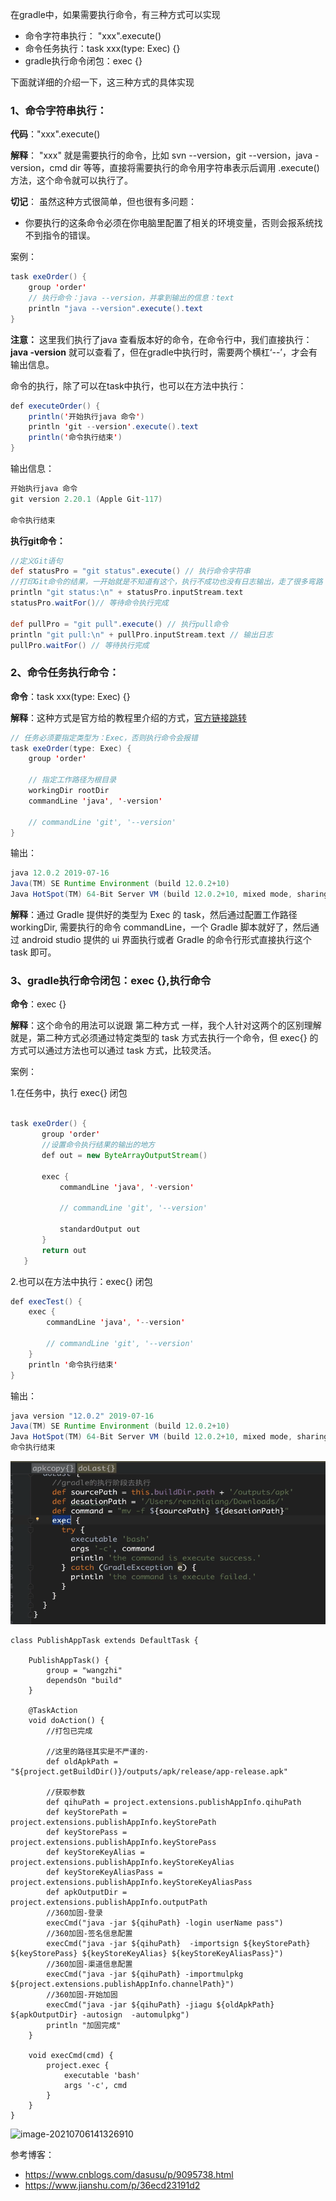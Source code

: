 
在gradle中，如果需要执行命令，有三种方式可以实现
* 命令字符串执行： "xxx".execute()
* 命令任务执行：task xxx(type: Exec) {}
* gradle执行命令闭包：exec {}

下面就详细的介绍一下，这三种方式的具体实现
### 1、命令字符串执行：

**代码**："xxx".execute()

**解释**： "xxx" 就是需要执行的命令，比如 svn --version，git --version，java -version，cmd dir 等等，直接将需要执行的命令用字符串表示后调用 .execute() 方法，这个命令就可以执行了。

**切记**： 虽然这种方式很简单，但也很有多问题：
* 你要执行的这条命令必须在你电脑里配置了相关的环境变量，否则会报系统找不到指令的错误。

案例：
``` java
task exeOrder() {
    group 'order'
    // 执行命令：java --version，并拿到输出的信息：text
    println "java --version".execute().text
}
```

**注意：** 这里我们执行了java 查看版本好的命令，在命令行中，我们直接执行：**java -version** 就可以查看了，但在gradle中执行时，需要两个横杠‘--’，才会有输出信息。

命令的执行，除了可以在task中执行，也可以在方法中执行：
``` java
def executeOrder() {
    println('开始执行java 命令')
    println 'git --version'.execute().text
    println('命令执行结束')
}
```
输出信息：
``` java
开始执行java 命令
git version 2.20.1 (Apple Git-117)

命令执行结束
```



**执行git命令：**

```groovy
//定义Git语句
def statusPro = "git status".execute() // 执行命令字符串
//打印Git命令的结果，一开始就是不知道有这个，执行不成功也没有日志输出，走了很多弯路
println "git status:\n" + statusPro.inputStream.text
statusPro.waitFor()// 等待命令执行完成
    
def pullPro = "git pull".execute() // 执行pull命令
println "git pull:\n" + pullPro.inputStream.text // 输出日志
pullPro.waitFor() // 等待执行完成
```


### 2、命令任务执行命令：

**命令**：task xxx(type: Exec) {}

**解释**：这种方式是官方给的教程里介绍的方式，[官方链接跳转](https://docs.gradle.org/current/dsl/org.gradle.api.tasks.Exec.html)

``` java
// 任务必须要指定类型为：Exec，否则执行命令会报错
task exeOrder(type: Exec) {
    group 'order'

    // 指定工作路径为根目录
    workingDir rootDir
    commandLine 'java', '-version'

    // commandLine 'git', '--version'
}
```
输出：

``` java
java 12.0.2 2019-07-16
Java(TM) SE Runtime Environment (build 12.0.2+10)
Java HotSpot(TM) 64-Bit Server VM (build 12.0.2+10, mixed mode, sharing)
```

**解释**：通过 Gradle 提供好的类型为 Exec 的 task，然后通过配置工作路径 workingDir, 需要执行的命令 commandLine，一个 Gradle 脚本就好了，然后通过 android studio 提供的 ui 界面执行或者 Gradle 的命令行形式直接执行这个 task 即可。

### 3、gradle执行命令闭包：exec {},执行命令
**命令**：exec {}

**解释**：这个命令的用法可以说跟 第二种方式 一样，我个人针对这两个的区别理解就是，第二种方式必须通过特定类型的 task 方式去执行一个命令，但 exec{} 的方式可以通过方法也可以通过 task 方式，比较灵活。

案例：

1.在任务中，执行 exec{} 闭包

``` java

task exeOrder() {
       group 'order'
       //设置命令执行结果的输出的地方
       def out = new ByteArrayOutputStream()

       exec {
           commandLine 'java', '-version'

           // commandLine 'git', '--version'

           standardOutput out
       }
       return out
   }
```
2.也可以在方法中执行：exec{} 闭包
``` java
def execTest() {
    exec {
        commandLine 'java', '--version'

        // commandLine 'git', '--version'
    }
    println '命令执行结束'
}
```
输出：
``` java
java version "12.0.2" 2019-07-16
Java(TM) SE Runtime Environment (build 12.0.2+10)
Java HotSpot(TM) 64-Bit Server VM (build 12.0.2+10, mixed mode, sharing)
命令执行结束
```

![image-20200630194713767](../../../image/image-20200630194713767.png)



```
class PublishAppTask extends DefaultTask {

    PublishAppTask() {
        group = "wangzhi"
        dependsOn "build"
    }

    @TaskAction
    void doAction() {
        //打包已完成

        //这里的路径其实是不严谨的·
        def oldApkPath = "${project.getBuildDir()}/outputs/apk/release/app-release.apk"

        //获取参数
        def qihuPath = project.extensions.publishAppInfo.qihuPath
        def keyStorePath = project.extensions.publishAppInfo.keyStorePath
        def keyStorePass = project.extensions.publishAppInfo.keyStorePass
        def keyStoreKeyAlias = project.extensions.publishAppInfo.keyStoreKeyAlias
        def keyStoreKeyAliasPass = project.extensions.publishAppInfo.keyStoreKeyAliasPass
        def apkOutputDir = project.extensions.publishAppInfo.outputPath
        //360加固-登录
        execCmd("java -jar ${qihuPath} -login userName pass")
        //360加固-签名信息配置
        execCmd("java -jar ${qihuPath}  -importsign ${keyStorePath} ${keyStorePass} ${keyStoreKeyAlias} ${keyStoreKeyAliasPass}")
        //360加固-渠道信息配置
        execCmd("java -jar ${qihuPath} -importmulpkg ${project.extensions.publishAppInfo.channelPath}")
        //360加固-开始加固
        execCmd("java -jar ${qihuPath} -jiagu ${oldApkPath} ${apkOutputDir} -autosign  -automulpkg")
        println "加固完成"
    }

    void execCmd(cmd) {
        project.exec {
            executable 'bash'
            args '-c', cmd
        }
    }
}
```



![image-20210706141326910](https://gitee.com/meiSThub/BlogImage/raw/master/2020/image-20210706141326910.png)

参考博客：

* https://www.cnblogs.com/dasusu/p/9095738.html
* https://www.jianshu.com/p/36ecd23191d2
